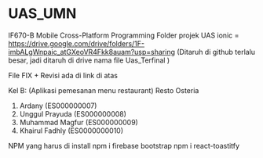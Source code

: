 # UAS_UMN
IF670-B Mobile Cross-Platform Programming
Folder projek UAS ionic = https://drive.google.com/drive/folders/1F-imbALgWnpaic_atGXeoVR4Fkk8auam?usp=sharing  (Ditaruh di github terlalu besar, jadi ditaruh di drive nama file Uas_Terfinal )

File FIX + Revisi ada di link di atas

Kel B: (Aplikasi pemesanan menu restaurant) Resto Osteria
1. Ardany (ES000000007)
2. Unggul Prayuda (ES000000008)
3. Muhammad Magfur (ES000000009)
4. Khairul Fadhly (ES0000000010)



NPM yang harus di install
npm i firebase bootstrap
npm i react-toastitfy
